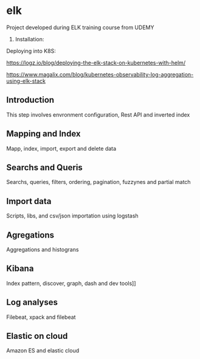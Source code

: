 # elk
Project developed during ELK training course from UDEMY

1. Installation:

Deploying into K8S: 

https://logz.io/blog/deploying-the-elk-stack-on-kubernetes-with-helm/

https://www.magalix.com/blog/kubernetes-observability-log-aggregation-using-elk-stack


## Introduction
This step involves envronment configuration, Rest API and inverted index

## Mapping and Index
Mapp, index, import, export and delete data

## Searchs and Queris
Searchs, queries, filters, ordering, pagination, fuzzynes and partial match

## Import data
Scripts, libs, and csv/json importation using logstash

## Agregations
Aggregations and histograns

## Kibana
Index pattern, discover, graph, dash and dev tools]]

## Log analyses
Filebeat, xpack and filebeat

## Elastic on cloud
Amazon ES and elastic cloud
